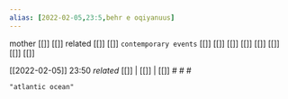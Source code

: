 ```yaml
---
alias: [2022-02-05,23:5,behr e oqiyanuus]
---
```

 mother [[]] [[]]
 related [[]] [[]]
 `contemporary events` [[]] [[]] [[]] [[]] [[]] [[]] [[]] [[]]

[[2022-02-05]] 23:50 _related_ [[]] | [[]] | [[]] # # #

```query
"atlantic ocean"
```